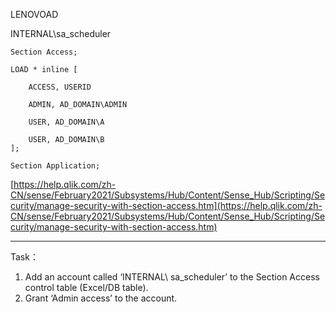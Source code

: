LENOVOAD

INTERNAL\sa_scheduler

``` qliksense
Section Access;

LOAD * inline [

	ACCESS, USERID
	
	ADMIN, AD_DOMAIN\ADMIN
	
	USER, AD_DOMAIN\A
	
	USER, AD_DOMAIN\B
];

Section Application;
```


[https://help.qlik.com/zh-CN/sense/February2021/Subsystems/Hub/Content/Sense_Hub/Scripting/Security/manage-security-with-section-access.htm](https://help.qlik.com/zh-CN/sense/February2021/Subsystems/Hub/Content/Sense_Hub/Scripting/Security/manage-security-with-section-access.htm)

---------------------

Task：

1.  Add an account called ‘INTERNAL\ sa_scheduler’ to the Section Access control table (Excel/DB table).
2.  Grant ‘Admin access’ to the account.